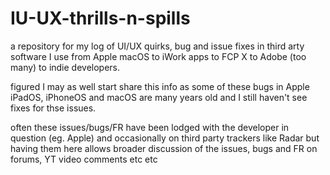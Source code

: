 # IU-UX-thrills-n-spills

a repository for my log of UI/UX quirks, bug and issue fixes in third arty software I use from Apple macOS to iWork apps to FCP X to Adobe (too many) to indie developers.

figured I may as well start share this info as some of these bugs in Apple iPadOS, iPhoneOS and macOS are many years old and I still haven't see fixes for thse issues.  

often these issues/bugs/FR have been lodged with the developer in question (eg. Apple) and occasionally on third party trackers like Radar but having them here allows broader discussion of the issues, bugs and FR on forums, YT video comments etc etc

